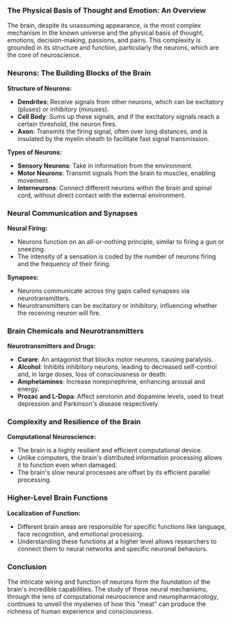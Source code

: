 ### The Physical Basis of Thought and Emotion: An Overview

The brain, despite its unassuming appearance, is the most complex mechanism in the known universe and the physical basis of thought, emotions, decision-making, passions, and pains. This complexity is grounded in its structure and function, particularly the neurons, which are the core of neuroscience.

### Neurons: The Building Blocks of the Brain

**Structure of Neurons:**
- **Dendrites**: Receive signals from other neurons, which can be excitatory (pluses) or inhibitory (minuses).
- **Cell Body**: Sums up these signals, and if the excitatory signals reach a certain threshold, the neuron fires.
- **Axon**: Transmits the firing signal, often over long distances, and is insulated by the myelin sheath to facilitate fast signal transmission.

**Types of Neurons:**
- **Sensory Neurons**: Take in information from the environment.
- **Motor Neurons**: Transmit signals from the brain to muscles, enabling movement.
- **Interneurons**: Connect different neurons within the brain and spinal cord, without direct contact with the external environment.

### Neural Communication and Synapses

**Neural Firing:**
- Neurons function on an all-or-nothing principle, similar to firing a gun or sneezing.
- The intensity of a sensation is coded by the number of neurons firing and the frequency of their firing.

**Synapses:**
- Neurons communicate across tiny gaps called synapses via neurotransmitters.
- Neurotransmitters can be excitatory or inhibitory, influencing whether the receiving neuron will fire.

### Brain Chemicals and Neurotransmitters

**Neurotransmitters and Drugs:**
- **Curare**: An antagonist that blocks motor neurons, causing paralysis.
- **Alcohol**: Inhibits inhibitory neurons, leading to decreased self-control and, in large doses, loss of consciousness or death.
- **Amphetamines**: Increase norepinephrine, enhancing arousal and energy.
- **Prozac and L-Dopa**: Affect serotonin and dopamine levels, used to treat depression and Parkinson's disease respectively.

### Complexity and Resilience of the Brain

**Computational Neuroscience:**
- The brain is a highly resilient and efficient computational device.
- Unlike computers, the brain's distributed information processing allows it to function even when damaged.
- The brain's slow neural processes are offset by its efficient parallel processing.

### Higher-Level Brain Functions

**Localization of Function:**
- Different brain areas are responsible for specific functions like language, face recognition, and emotional processing.
- Understanding these functions at a higher level allows researchers to connect them to neural networks and specific neuronal behaviors.

### Conclusion

The intricate wiring and function of neurons form the foundation of the brain's incredible capabilities. The study of these neural mechanisms, through the lens of computational neuroscience and neuropharmacology, continues to unveil the mysteries of how this "meat" can produce the richness of human experience and consciousness.